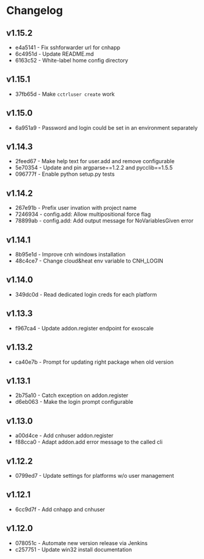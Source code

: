 # Changelog

## v1.15.2

* e4a5141 - Fix sshforwarder url for cnhapp
* 6c4951d - Update README.md
* 6163c52 - White-label home config directory

## v1.15.1

* 37fb65d - Make `cctrluser create` work

## v1.15.0

* 6a951a9 - Password and login could be set in an environment separately

## v1.14.3

* 2feed67 - Make help text for user.add and remove configurable
* 5e70354 - Update and pin argparse==1.2.2 and pycclib==1.5.5
* 096777f - Enable python setup.py tests

## v1.14.2

* 267e91b - Prefix user invation with project name
* 7246934 - config.add: Allow multipositional force flag
* 78899ab - config.add: Add output message for NoVariablesGiven error

## v1.14.1

* 8b95e1d - Improve cnh windows installation
* 48c4ce7 - Change cloud&heat env variable to CNH_LOGIN 

## v1.14.0

* 349dc0d - Read dedicated login creds for each platform

## v1.13.3

* f967ca4 - Update addon.register endpoint for exoscale

## v1.13.2

* ca40e7b - Prompt for updating right package when old version

## v1.13.1

* 2b75a10 - Catch exception on addon.register
* d6eb063 - Make the login prompt configurable

## v1.13.0

* a00d4ce - Add cnhuser addon.register
* f88cca0 - Adapt addon.add error message to the called cli

## v1.12.2

* 0799ed7 - Update settings for platforms w/o user management

## v1.12.1

* 6cc9d7f - Add cnhapp and cnhuser 

## v1.12.0

* 078051c - Automate new version release via Jenkins 
* c257751 - Update win32 install documentation 

